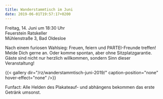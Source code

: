 ```yaml
---
title: Wanderstammtisch im Juni
date: 2019-06-01T19:57:17+0200
--- 
```


Freitag, 14. Juni um 18:30 Uhr<br>
Feuerstein Ratskeller<br>
Mühlenstraße 3, Bad Oldesloe

Nach einem furiosen Wahlsieg: Freuen, feiern und PARTEI-Freunde treffen! Melde Dich gerne an. Oder komme spontan, aber ohne Sitzplatzgarantie. Gäste sind nicht nur herzlich willkommen, sondern Sinn dieser Veranstaltung!

{{< gallery dir="/rz/wanderstammtisch-juni-2019/" caption-position="none" hover-effect="none" />}}

Funfact: Alle Helden des Plakateauf- und abhängens bekommen das erste Getränk umsonst.
